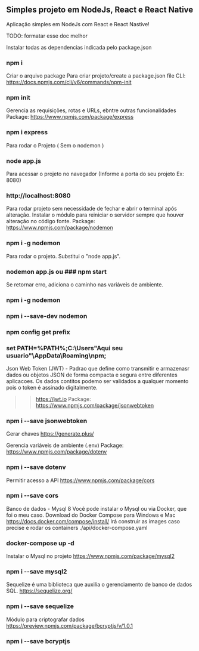 ## Simples projeto em NodeJs, React e React Native

Aplicação simples em NodeJs com React e React Nastive!

TODO: formatar esse doc melhor

Instalar todas as dependencias indicada pelo package.json
### npm i

Criar o arquivo package
Para criar projeto/create a package.json file
CLI: https://docs.npmjs.com/cli/v6/commands/npm-init
### npm init

Gerencia as requisições, rotas e URLs, ebntre outras funcionalidades
Package: https://www.npmjs.com/package/express
### npm i express

Para rodar o Projeto ( Sem o nodemon )
### node app.js

Para acessar o projeto no navegador (Informe a porta do seu projeto Ex: 8080)
### http://localhost:8080

Para rodar projeto sem necessidade de fechar e abrir o terminal após alteração.
Instalar o módulo para reiniciar o servidor sempre que houver alteração no código fonte.
Package: https://www.npmjs.com/package/nodemon
### npm i -g nodemon

Para rodar o projeto. Substitui o "node app.js".
### nodemon app.js ou ### npm start

Se retornar erro, adiciona o caminho nas variáveis de ambiente.
### npm i -g nodemon
### npm i --save-dev nodemon
### npm config get prefix
### set PATH=%PATH%;C:\Users\"Aqui seu usuario"\AppData\Roaming\npm;

Json Web Token (JWT) - Padrao que define como transmitir e armazenasr dados ou 
objetos JSON de forma compacta e segura entre diferentes aplicacoes.
Os dados contitos podemo ser validados a qualquer momento pois o token é assinado digitalmente.
>> https://jwt.io
Package: https://www.npmjs.com/package/jsonwebtoken
### npm i --save jsonwebtoken

Gerar chaves
https://generate.plus/

Gerencia variáveis de ambiente (.env)
Package: https://www.npmjs.com/package/dotenv
### npm i --save dotenv

Permitir acesso a API
https://www.npmjs.com/package/cors
### npm i --save cors

Banco de dados  - Mysql 8
Você pode instalar o Mysql ou via Docker, que foi o meu caso.
Download do Docker Compose para Windows e Mac
https://docs.docker.com/compose/install/
Irá construir as images caso precise e rodar os containers
./api/docker-compose.yaml
### docker-compose up -d

Instalar o Mysql no projeto
https://www.npmjs.com/package/mysql2
### npm i --save mysql2

Sequelize é uma biblioteca que auxilia o gerenciamento de banco de dados SQL.
https://sequelize.org/
### npm i --save sequelize

Módulo para criptografar dados
https://preview.npmjs.com/package/bcryptjs/v/1.0.1
### npm i --save bcryptjs
